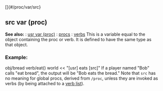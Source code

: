 []{#/proc/var/src}
  ## src var (proc)
  **See also:**
  :   [usr var (proc)](ref/proc/var/src)
  :   [procs](ref/proc)
  :   [verbs](ref/verb)
  This is a variable equal to the object containing the proc or verb. It
  is defined to have the same type as that object.
  ### Example:
  obj/bread verb/eat() world \<\< \"\[usr\] eats \[src\]\"
  If a player named \"Bob\" calls \"eat bread\", the output will be \"Bob
  eats the bread.\"
  Note that `src` has no meaning for global procs, derived from `/proc`,
  unless they are invoked as verbs (by being attached to a [verb
  list](ref/atom/var/verbs)).